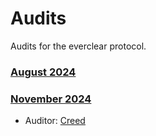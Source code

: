 # Audits

Audits for the everclear protocol.

### [August 2024](./reports/[CREED]%202024-08%20Everclear%20Chimera%20Mitigations.pdf)

### [November 2024](<reports/[CREED]%20Everclear%20Tokenomics%20November%202024%20(revised).pdf>)

- Auditor: [Creed](https://thecreed.xyz)
